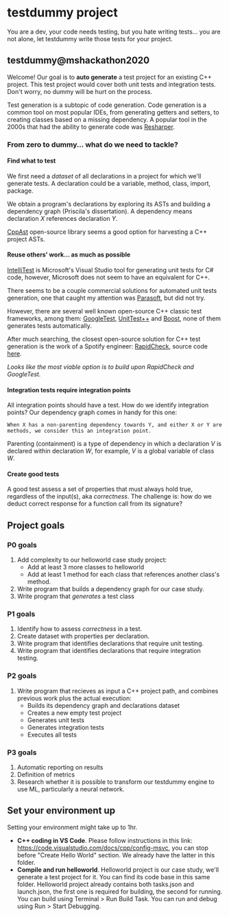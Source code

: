 # testdummy project
You are a dev, your code needs testing, but you hate writing tests... you are not alone, let testdummy write those tests for your project.

## testdummy@mshackathon2020
Welcome! Our goal is to **auto generate** a test project for an existing C++ project. This test project would cover both unit tests and integration tests. Don't worry, no dummy will be hurt on the process.

Test generation is a subtopic of code generation. Code generation is a common tool on most popular IDEs, from generating getters and setters, to creating classes based on a missing dependency. A popular tool in the 2000s that had the ability to generate code was [Resharper](https://www.jetbrains.com/help/resharper/Code_Generation_in_CPP.html#gmock).

### From zero to dummy... what do we need to tackle?

#### Find what to test
We first need a *dataset* of all declarations in a project for which we'll generate tests. A declaration could be a variable, method, class, import, package.

We obtain a program's declarations by exploring its ASTs and building a dependency graph (Priscila's dissertation). A dependency means declaration *X* references declaration *Y*.

[CppAst](https://github.com/foonathan/cppast) open-source library seems a good option for harvesting a C++ project ASTs. 

#### Reuse others' work... as much as possible
[IntelliTest](https://docs.microsoft.com/en-us/visualstudio/test/generate-unit-tests-for-your-code-with-intellitest?view=vs-2019) is Microsoft's Visual Studio tool for generating unit tests for C# code, however, Microsoft does not seem to have an equivalent for C++.

There seems to be a couple commercial solutions for automated unit tests generation, one that caught my attention was [Parasoft](https://www.parasoft.com/products/parasoft-c-ctest/), but did not try.

However, there are several well known open-source C++ classic test frameworks, among them: [GoogleTest](https://github.com/google/googletest), [UnitTest++](https://github.com/unittest-cpp/unittest-cpp/wiki) and [Boost](https://github.com/boost-ext/ut), none of them generates tests automatically.

After much searching, the closest open-source solution for C++ test generation is the work of a Spotify engineer: [RapidCheck](https://engineering.atspotify.com/2015/06/25/rapid-check/), source code [here](https://github.com/emil-e/rapidcheck). 

*Looks like the most viable option is to build upon RapidCheck and GoogleTest.*

#### Integration tests require integration points
All integration points should have a test. How do we identify integration points? Our dependency graph comes in handy for this one: 

    When X has a non-parenting dependency towards Y, and either X or Y are methods, we consider this an integration point.

Parenting (containment) is a type of dependency in which a  declaration *V* is declared within declaration *W*, for example, *V* is a global variable of class *W*.

#### Create good tests
A good test assess a set of properties that must always hold true, regardless of the input(s), aka *correctness*. The challenge is: how do we deduct correct response for a function call from its signature?

## Project goals
### P0 goals
1. Add complexity to our helloworld case study project:
    * Add at least 3 more classes to helloworld
    * Add at least 1 method for each class that references another class's method.
1. Write program that builds a dependency graph for our case study.
1. Write program that *generates* a test class 

### P1 goals
1. Identify how to assess *correctness* in a test.
1. Create dataset with properties per declaration.
1. Write program that identifies declarations that require unit testing.
1. Write program that identifies declarations that require integration testing.

### P2 goals
1. Write program that recieves as input a C++ project path, and combines previous work plus the actual execution:
    * Builds its dependency graph and declarations dataset
    * Creates a new empty test project
    * Generates unit tests
    * Generates integration tests
    * Executes all tests   

### P3 goals
1. Automatic reporting on results
1. Definition of metrics
1. Research whether it is possible to transform our testdummy engine to use ML, particularly a neural network. 

## Set your environment up 
Setting your environment might take up to 1hr.

- **C++ coding in VS Code**. 
Please follow instructions in this link: 
https://code.visualstudio.com/docs/cpp/config-msvc, you can stop before "Create Hello World" section. We already have the latter in this folder.
- **Compile and run helloworld**. Helloworld project is our case study, we'll generate a test project for it. You can find its code base in this same folder. Helloworld project already contains both tasks.json and launch.json, the first one is required for building, the second for running. You can build using Terminal > Run Build Task. You can run and debug using Run > Start Debugging.




